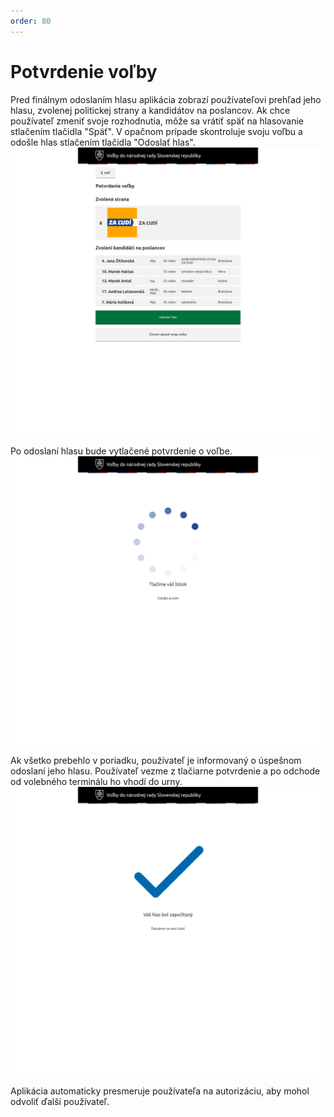 ```yaml
---
order: 80
---
```


# Potvrdenie voľby

Pred finálnym odoslaním hlasu aplikácia zobrazí používateľovi prehľad jeho hlasu, zvolenej politickej strany a kandidátov na poslancov. Ak chce používateľ zmeniť svoje rozhodnutia, môže sa vrátiť späť na hlasovanie stlačením tlačidla "Späť". V opačnom prípade skontroluje svoju voľbu a odošle hlas stlačením tlačidla "Odoslať hlas".
![](/assets/images/user_guide/voting_terminal/final_submit.png)

Po odoslaní hlasu bude vytlačené potvrdenie o voľbe.
![](/assets/images/user_guide/voting_terminal/printing.png)

Ak všetko prebehlo v poriadku, používateľ je informovaný o úspešnom odoslaní jeho hlasu. Používateľ vezme z tlačiarne potvrdenie a po odchode od volebného terminálu ho vhodí do urny.
![](/assets/images/user_guide/voting_terminal/vote_sent.png)

Aplikácia automaticky presmeruje používateľa na autorizáciu, aby mohol odvoliť ďalší používateľ.
